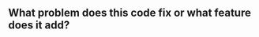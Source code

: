 <!--Thanks for your participation,
please test yourself before pull request-->

## What problem does this code fix or what feature does it add?
<!--Please describe in full-->

